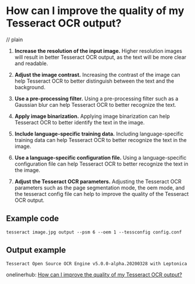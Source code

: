 # How can I improve the quality of my Tesseract OCR output?
// plain

1. **Increase the resolution of the input image.** Higher resolution images will result in better Tesseract OCR output, as the text will be more clear and readable.

2. **Adjust the image contrast.** Increasing the contrast of the image can help Tesseract OCR to better distinguish between the text and the background.

3. **Use a pre-processing filter.** Using a pre-processing filter such as a Gaussian blur can help Tesseract OCR to better recognize the text.

4. **Apply image binarization.** Applying image binarization can help Tesseract OCR to better identify the text in the image.

5. **Include language-specific training data.** Including language-specific training data can help Tesseract OCR to better recognize the text in the image.

6. **Use a language-specific configuration file.** Using a language-specific configuration file can help Tesseract OCR to better recognize the text in the image.

7. **Adjust the Tesseract OCR parameters.** Adjusting the Tesseract OCR parameters such as the page segmentation mode, the oem mode, and the tesseract config file can help to improve the quality of the Tesseract OCR output.

## Example code

```
tesseract image.jpg output --psm 6 --oem 1 --tessconfig config.conf
```
## Output example

```
Tesseract Open Source OCR Engine v5.0.0-alpha.20200328 with Leptonica
```

onelinerhub: [How can I improve the quality of my Tesseract OCR output?](https://onelinerhub.com/tesseract-ocr/how-can-i-improve-the-quality-of-my-tesseract-ocr-output)